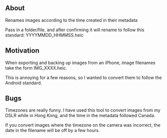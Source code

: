 ## About
Renames images according to the time created in their metadata
  
  Pass in a folder/file, and after confirming it will rename to follow this standard: YYYYMMDD_HHMMSS.heic

## Motivation

When exporting and backing up images from an iPhone, image filenames take the form IMG_XXXX.heic.
  
  This is annoying for a few reasons, so I wanted to convert them to follow the Android standard.

## Bugs

Timezones are really funny. I have used this tool to convert images from my DSLR while in Hong Kong, and the time in the metadata followed Canada.
  
  If you convert images where the timezone on the camera was incorrect, the date in the filename will be off by a few hours.
